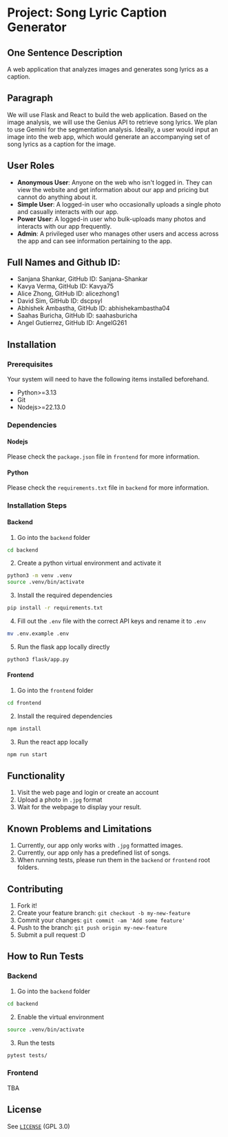 # Project: Song Lyric Caption Generator 

## One Sentence Description

A web application that analyzes images and generates song lyrics as a caption. 

## Paragraph
We will use Flask and React to build the web application. Based on the image analysis, we will use the Genius API to retrieve song lyrics. We plan to use Gemini for the segmentation analysis. Ideally, a user would input an image into the web app, which would generate an accompanying set of song lyrics as a caption for the image. 

## User Roles
- **Anonymous User**: Anyone on the web who isn't logged in. They can view the website and get information about our app and pricing but cannot do anything about it.
- **Simple User**: A logged-in user who occasionally uploads a single photo and casually interacts with our app.
- **Power User**: A logged-in user who bulk-uploads many photos and interacts with our app frequently.
- **Admin**: A privileged user who manages other users and access across the app and can see information pertaining to the app. 

## Full Names and Github ID: 

- Sanjana Shankar, GitHub ID: Sanjana-Shankar 
- Kavya Verma, GitHub ID: Kavya75 
- Alice Zhong, GitHub ID: alicezhong1 
- David Sim, GitHub ID: dscpsyl 
- Abhishek Ambastha, GitHub ID: abhishekambastha04 
- Saahas Buricha, GitHub ID: saahasburicha 
- Angel Gutierrez, GitHub ID: AngelG261

## Installation

### Prerequisites

Your system will need to have the following items installed beforehand.

- Python>=3.13
- Git
- Nodejs>=22.13.0

### Dependencies

#### Nodejs

Please check the `package.json` file in `frontend` for more information.

#### Python

Please check the `requirements.txt` file in `backend` for more information.

### Installation Steps

#### Backend

1. Go into the `backend` folder

```sh
cd backend
```

2. Create a python virtual environment and activate it

```sh
python3 -m venv .venv 
source .venv/bin/activate
```

3. Install the required dependencies

```sh
pip install -r requirements.txt
```

4. Fill out the `.env` file with the correct API keys and rename it to `.env`

```sh
mv .env.example .env
```

5. Run the flask app locally directly

```sh
python3 flask/app.py
```


#### Frontend

1. Go into the `frontend` folder

```sh
cd frontend
```

2. Install the required dependencies

```sh
npm install
```

3. Run the react app locally

```sh
npm run start
```


## Functionality

1. Visit the web page and login or create an account
2. Upload a photo in `.jpg` format
3. Wait for the webpage to display your result.

## Known Problems and Limitations

1. Currently, our app only works with `.jpg` formatted images.
2. Currently, our app only has a predefined list of songs.
3. When running tests, please run them in the `backend` or `frontend` root folders.


## Contributing
1. Fork it!
2. Create your feature branch: `git checkout -b my-new-feature`
3. Commit your changes: `git commit -am 'Add some feature'`
4. Push to the branch: `git push origin my-new-feature`
5. Submit a pull request :D

## How to Run Tests

### Backend

1. Go into the `backend` folder

```sh
cd backend
```

2. Enable the virtual environment

```sh
source .venv/bin/activate
```

3. Run the tests

```sh
pytest tests/
```

### Frontend

TBA

## License
See [`LICENSE`](https://github.com/ucsb-cs148-w25/pj02-lyricgenerator/blob/main/LICENSE) (GPL 3.0)
